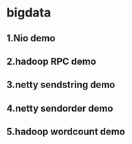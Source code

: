 # bigdata
## 1.Nio demo

## 2.hadoop RPC demo

## 3.netty sendstring demo

## 4.netty sendorder demo

## 5.hadoop wordcount demo